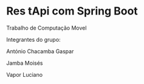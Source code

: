 # Res tApi com Spring Boot

Trabalho de Computação Movel

Integrantes do grupo:

António Chacamba Gaspar

Jamba Moisés

Vapor Luciano
